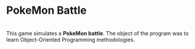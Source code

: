 <b><h1>PokeMon Battle</h1></b> <br>
This game simulates a <b>PokeMon battle</b>. The object of the program was to learn Object-Oriented Programming methodologies.
